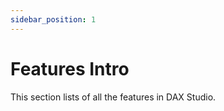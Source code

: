 ```yaml
---
sidebar_position: 1
---
```


# Features Intro

This section lists of all the features in DAX Studio.

